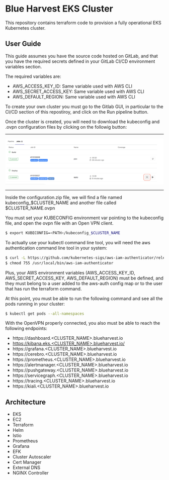 # Blue Harvest EKS Cluster

This repository contains terraform code to provision a fully operational EKS Kubernetes cluster.
## User Guide

This guide assumes you have the source code hosted on GitLab, and that you have the required secrets defined in
your GitLab CI/CD environment variables section.

The required variables are:

* AWS_ACCESS_KEY_ID: Same variable used with AWS CLI
* AWS_SECRET_ACCESS_KEY: Same variable used with AWS CLI
* AWS_DEFAULT_REGION: Same variable used  with AWS CLI

To create your own cluster you must go to the Gitlab GUI, in particular to the CI/CD section of this repostiroy, and click on the Run pipeline button.

Once the cluster is created, you will need to download the kubeconfig and .ovpn configuration files by clicking on the followig button:

***
![Download Artifacts](./assets/download_artifacts.png)
***

Inside the configuration.zip file, we will find a file named kubeconfig_$CLUSTER_NAME and another file called $CLUSTER_NAME.ovpn

You must set your KUBECONFIG environment var pointing to the kubeconfig file, and open the ovpn file with an Open VPN client.

```bash 
$ export KUBECONFIG=<PATH>/kubeconfig_$CLUSTER_NAME
```

To actually use your kubectl command line tool, you will need the aws authentication command line tool in your system:

```bash 
$ curl -L https://github.com/kubernetes-sigs/aws-iam-authenticator/releases/download/v0.3.0/heptio-authenticator-aws_0.3.0_darwin_amd64 >> /usr/local/bin/aws-iam-authenticator
$ chmod 755 /usr/local/bin/aws-iam-authenticator
```

Plus, your AWS environment variables (AWS_ACCESS_KEY_ID, AWS_SECRET_ACCESS_KEY, AWS_DEFAULT_REGION) must be defined, and they must belong to a user added to the aws-auth config map or to the user that has run the terraform command.

At this point, you must be able to run the following command and see all the pods running in your cluster:

```bash 
$ kubectl get pods --all-namespaces
```

With the OpenVPN properly connected, you also must be able to reach the following endpoints:

* https://dashboard.<CLUSTER_NAME>.blueharvest.io
* https://kibana.eks.<CLUSTER_NAME>.blueharvest.io/
* https://grafana.<CLUSTER_NAME>.blueharvest.io
* https://cerebro.<CLUSTER_NAME>.blueharvest.io
* https://prometheus.<CLUSTER_NAME>.blueharvest.io
* https://alertmanager.<CLUSTER_NAME>.blueharvest.io
* https://pushgateway.<CLUSTER_NAME>.blueharvest.io
* https://servicegraph.<CLUSTER_NAME>.blueharvest.io
* https://tracing.<CLUSTER_NAME>.blueharvest.io
* https://kiali.<CLUSTER_NAME>.blueharvest.io
   

## Architecture

* EKS
* EC2
* Terraform
* Helm
* Istio
* Prometheus
* Grafana
* EFK
* Cluster Autoscaler
* Cert Manager
* External DNS
* NGINX Controller